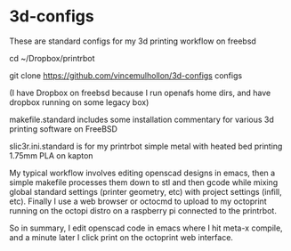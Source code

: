 # 3d-configs
These are standard configs for my 3d printing workflow on freebsd

cd ~/Dropbox/printrbot

git clone https://github.com/vincemulhollon/3d-configs configs

(I have Dropbox on freebsd because I run openafs home dirs, and have dropbox running on some legacy box)

makefile.standard includes some installation commentary for various 3d printing software on FreeBSD

slic3r.ini.standard is for my printrbot simple metal with heated bed printing 1.75mm PLA on kapton

My typical workflow involves editing openscad designs in emacs, then a simple makefile processes them down to stl and then gcode while mixing global standard settings (printer geometry, etc) with project settings (infill, etc).  Finally I use a web browser or octocmd to upload to my octoprint running on the octopi distro on a raspberry pi connected to the printrbot.

So in summary, I edit openscad code in emacs where I hit meta-x compile, and a minute later I click print on the octoprint web interface.

